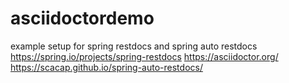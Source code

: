 # asciidoctordemo
example setup for spring restdocs and spring auto restdocs
https://spring.io/projects/spring-restdocs
https://asciidoctor.org/
https://scacap.github.io/spring-auto-restdocs/
